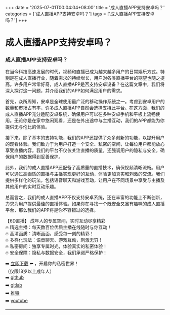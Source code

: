 +++
date = '2025-07-01T00:04:04+08:00'
title = '成人直播APP支持安卓吗？'
categories = ['成人直播APP支持安卓吗？']
tags = ['成人直播APP支持安卓吗？']
+++

# 成人直播APP支持安卓吗？

### 成人直播APP支持安卓吗？

在当今科技高速发展的时代，视频和直播已成为越来越多用户的日常娱乐方式。特别是在成人直播行业，随着需求的持续增长，用户对各类直播平台的期望也随之提高。许多用户常常好奇，成人直播APP是否支持安卓设备？在这篇文章中，我们将深入探讨这一问题，并介绍我们的APP如何满足用户的需求。

首先，众所周知，安卓是全球使用最广泛的移动操作系统之一。考虑到安卓用户的数量和市场占有率，许多成人直播APP自然会选择支持此平台。在这方面，我们的成人直播APP充分适配安卓系统，确保用户可以在多种安卓手机和平板上流畅使用。无论你是在家中悠闲观看，还是在外出途中与主播互动，我们的APP都能为你提供无与伦比的体验。

接下来，除了基本的支持功能，我们的APP还提供了众多创新的功能，以提升用户的观看体验。我们致力于为用户打造一个安全、私密的空间，让每位用户都能放心享受直播内容。我们的平台不仅仅关注直播的质量，还强调用户的隐私与安全，确保用户的数据得到妥善保护。

此外，我们的成人直播APP还配备了高质量的直播技术，确保视频清晰流畅。用户可以通过高画质的直播与主播实现更好的互动，体验更加真实和刺激的交流。我们提供多样化的玩法，包括语音聊天和游戏互动，让用户在不同场景中享受与主播及其他用户的实时互动乐趣。

总而言之，我们的成人直播APP不仅支持安卓系统，还在丰富的功能上不断创新，力求为用户提供最佳的直播体验。如果你在寻找一个既安全又富有趣味的成人直播平台，那么我们的APP将是你不容错过的选择。

【6D直播】
成年人的专属空间，实时互动尽享精彩  
🔥 精选主播：每天数百位优质主播在线随时与你互动！  
🔥 高清画质：清晰画面，感受每一刻的精彩！  
🔥 多样化玩法：语音聊天、游戏互动，刺激无穷！  
🔥 私密房间：独享专属时光，体验真实的私密体验！  
🔥 安全保障：隐私与数据安全，我们承诺严格保护！

➡️ [立即下载](https://down123.s3.ap-east-1.amazonaws.com/down/down.html?channelCode=blog) ⬅️ ，开启你的私密世界！  
（仅限18岁以上成年人）  
➡️ [github](https://aldult-live.github.io/)  
➡️ [gitlab](https://seo-09598d.gitlab.io/)  
➡️ [推特](https://x.com/wegame33)  
➡️ [youtube](https://www.youtube.com/@6Dlive)  

---
